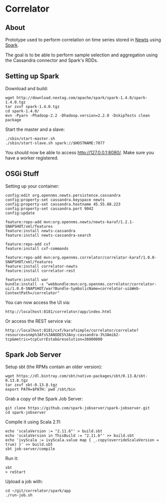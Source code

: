 # Correlator

## About

Prototype used to perform correlation on time series stored in [Newts](http://newts.io) using [Spark](https://spark.apache.org).

The goal is to be able to perform sample selection and aggregation using the Cassandra connector and Spark's RDDs.

## Setting up Spark

Download and build:

    wget http://download.nextag.com/apache/spark/spark-1.4.0/spark-1.4.0.tgz
    tar zxvf spark-1.4.0.tgz
    cd spark-1.4.0/
    mvn -Pyarn -Phadoop-2.2 -Dhadoop.version=2.2.0 -DskipTests clean package

Start the master and a slave:

    ./sbin/start-master.sh
    ./sbin/start-slave.sh spark://$HOSTNAME:7077

You should now be able to access http://127.0.0.1:8080/. Make sure you have a worker registered.

## OSGi Stuff

Setting up your container:

    config:edit org.opennms.newts.persistence.cassandra
    config:property-set cassandra.keyspace newts
    config:property-set cassandra.hostname 45.55.88.223
    config:property-set cassandra.port 9042
    config:update

    feature:repo-add mvn:org.opennms.newts/newts-karaf/1.2.1-SNAPSHOT/xml/features
    feature:install newts-cassandra
    feature:install newts-cassandra-search

    feature:repo-add cxf
    feature:install cxf-commands

    feature:repo-add mvn:org.opennms.correlator/correlator-karaf/1.0.0-SNAPSHOT/xml/features
    feature:install correlator-newts
    feature:install correlator-rest

    feature:install war
    bundle:install -s "webbundle:mvn:org.opennms.correlator/correlator-ui/1.0.0-SNAPSHOT/war?Bundle-SymbolicName=correlator-ui&Web-ContextPath=/correlator"

You can now access the UI via:

    http://localhost:8181/correlator/app/index.html

Or access the REST service via:

    http://localhost:8181/cxf/karafsimple/correlator/correlate?resource=snmp%3Afs%3ANODES%3Any-cassandra-3%3Amib2-tcp&metric=tcpCurrEstab&resolution=36000000


## Spark Job Server

Setup sbt (the RPMs contain an older version):

    wget https://dl.bintray.com/sbt/native-packages/sbt/0.13.8/sbt-0.13.8.tgz
    tar zxvf sbt-0.13.8.tgz
    export PATH=$PATH:`pwd`/sbt/bin

Grab a copy of the Spark Job Server:

    git clone https://github.com/spark-jobserver/spark-jobserver.git
    cd spark-jobserver

Compile it using Scala 2.11:

    echo 'scalaVersion := "2.11.6"' > build.sbt
    echo 'scalaVersion in ThisBuild := "2.11.6"' >> build.sbt
    echo 'ivyScala := ivyScala.value map { _.copy(overrideScalaVersion = true) }' >> build.sbt
    sbt job-server/compile

Run it:

    sbt
    > reStart

Upload a job with:

    cd ~/git/correlator/spark/app
    ./run-job.sh
